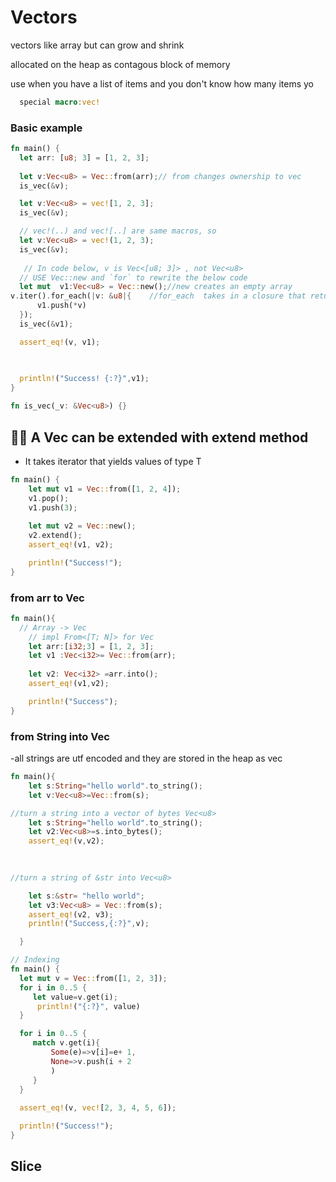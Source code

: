 # Vectors

vectors like array but can grow and shrink

allocated on the heap as contagous block of memory

use when you have a list of items and you don't know how many items yo

```rust
  special macro:vec!
  ```
  ### Basic example
  ```rust
  fn main() {
    let arr: [u8; 3] = [1, 2, 3];
    
    let v:Vec<u8> = Vec::from(arr);// from changes ownership to vec 
    is_vec(&v);

    let v:Vec<u8> = vec![1, 2, 3];
    is_vec(&v);

    // vec!(..) and vec![..] are same macros, so
    let v:Vec<u8> = vec!(1, 2, 3);
    is_vec(&v);
    
     // In code below, v is Vec<[u8; 3]> , not Vec<u8>
    // USE Vec::new and `for` to rewrite the below code 
    let mut  v1:Vec<u8> = Vec::new();//new creates an empty array
  v.iter().for_each(|v: &u8|{    //for_each  takes in a closure that returns nothing (void function) but  it does take one argument and performs iteration 
        v1.push(*v)
    });
    is_vec(&v1);
 
    assert_eq!(v, v1);

    
   
    println!("Success! {:?}",v1);
}

fn is_vec(_v: &Vec<u8>) {}
```
## 🌟🌟 A Vec can be extended with extend method
- It takes iterator that yields values of type T

```rust // FILL in the blank
fn main() {
    let mut v1 = Vec::from([1, 2, 4]);
    v1.pop();
    v1.push(3);
    
    let mut v2 = Vec::new();
    v2.extend();
    assert_eq!(v1, v2);

    println!("Success!");
}
```
### from arr to Vec
```rust 
fn main(){
  // Array -> Vec
    // impl From<[T; N]> for Vec
    let arr:[i32;3] = [1, 2, 3];
    let v1 :Vec<i32>= Vec::from(arr);
    
    let v2: Vec<i32> =arr.into();
    assert_eq!(v1,v2);

    println!("Success");
}
```
### from String into Vec
-all strings are utf encoded and they are stored in the heap as vec<u8>
```rust
fn main(){
    let s:String="hello world".to_string();
    let v:Vec<u8>=Vec::from(s);

//turn a string into a vector of bytes Vec<u8>
    let s:String="hello world".to_string();
    let v2:Vec<u8>=s.into_bytes();
    assert_eq!(v,v2);

    
   
//turn a string of &str into Vec<u8>

    let s:&str= "hello world";
    let v3:Vec<u8> = Vec::from(s);
    assert_eq!(v2, v3);
    println!("Success,{:?}",v);

  }
  ```
  ```rust
  // Indexing
fn main() {
    let mut v = Vec::from([1, 2, 3]);
    for i in 0..5 {
       let value=v.get(i);
        println!("{:?}", value)
    }

    for i in 0..5 {
       match v.get(i){
           Some(e)=>v[i]=e+ 1,
           None=>v.push(i + 2
           )
       }
    }
    
    assert_eq!(v, vec![2, 3, 4, 5, 6]);

    println!("Success!");
}
  ```
## Slice


